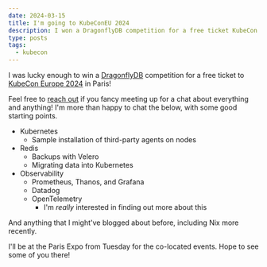 ```yaml
---
date: 2024-03-15
title: I'm going to KubeConEU 2024
description: I won a DragonflyDB competition for a free ticket KubeCon Europe 2024.
type: posts
tags:
  - kubecon
---
```


I was lucky enough to win a [DragonflyDB](https://www.dragonflydb.io/) competition for a free ticket to [KubeCon Europe 2024](https://events.linuxfoundation.org/kubecon-cloudnativecon-europe/) in Paris!

Feel free to [reach out](/contact/) if you fancy meeting up for a chat about everything and anything! I'm more than happy to chat the below, with some good starting points.

- Kubernetes
  - Sample installation of third-party agents on nodes
- Redis
  - Backups with Velero
  - Migrating data into Kubernetes
- Observability
  - Prometheus, Thanos, and Grafana
  - Datadog
  - OpenTelemetry
    - I'm _really_ interested in finding out more about this

And anything that I might've blogged about before, including Nix more recently.

I'll be at the Paris Expo from Tuesday for the co-located events. Hope to see some of you there!
